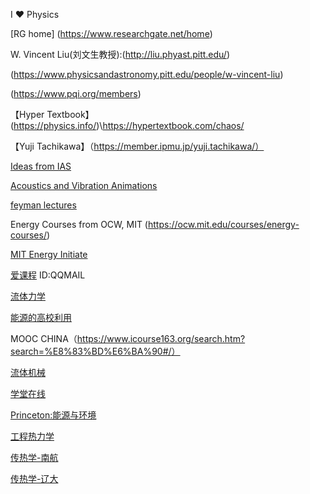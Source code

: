 I :heart: Physics 

[RG home] (https://www.researchgate.net/home)

W. Vincent Liu(刘文生教授):(http://liu.phyast.pitt.edu/)

(https://www.physicsandastronomy.pitt.edu/people/w-vincent-liu)

(https://www.pqi.org/members)

【Hyper Textbook】 (https://physics.info/)\https://hypertextbook.com/chaos/

【Yuji Tachikawa】（https://member.ipmu.jp/yuji.tachikawa/）

[Ideas from IAS](https://www.ias.edu/ideas)

[Acoustics and Vibration Animations](https://www.acs.psu.edu/drussell/Demos/waves-intro/waves-intro.html)

[feyman lectures](https://www.feynmanlectures.caltech.edu/)

Energy Courses from OCW, MIT (https://ocw.mit.edu/courses/energy-courses/)  

[MIT Energy Initiate ](http://energy.mit.edu/)

[爱课程](http://www.icourses.cn/sCourse/course_2584.html) ID:QQMAIL

[流体力学](http://course.sdu.edu.cn/G2S/Template/View.aspx?courseId=229&topMenuId=124861&action=view&type=&name=&menuType=1)

[能源的高校利用](http://open.163.com/special/cuvocw/gaoxiaoliyong.html)

MOOC CHINA（https://www.icourse163.org/search.htm?search=%E8%83%BD%E6%BA%90#/）

[流体机械](http://course.jingpinke.com/details?uuid=8a833999-2031c13b-0120-31c13bba-01d1)

[学堂在线](http://www.xuetangx.com/courses/search?query=%E8%83%BD%E6%BA%90)

[Princeton:能源与环境](http://open.163.com/special/energyandtheenvironment/)

[工程热力学](https://www.bilibili.com/video/av24307135/)

[传热学-南航](http://gc.nuaa.edu.cn/heat/other/1.html)

[传热学-辽大](http://mooc1.chaoxing.com/nodedetailcontroller/visitnodedetail?courseId=80587036&knowledgeId=80585505)
